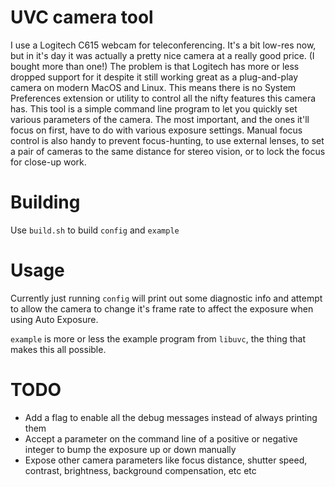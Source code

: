 # UVC camera tool

I use a Logitech C615 webcam for teleconferencing. It's a bit low-res now, but in it's day it was actually a pretty nice camera at a really good price. (I bought more than one!)
The problem is that Logitech has more or less dropped support for it despite it still working great as a plug-and-play camera on modern MacOS and Linux. This means there is no System Preferences extension or utility to control all the nifty features this camera has.
This tool is a simple command line program to let you quickly set various parameters of the camera. The most important, and the ones it'll focus on first, have to do with various exposure settings. Manual focus control is also handy to prevent focus-hunting, to use external lenses, to set a pair of cameras to the same distance for stereo vision, or to lock the focus for close-up work.

# Building

Use `build.sh` to build `config` and `example`

# Usage

Currently just running `config` will print out some diagnostic info and attempt to allow the camera to change it's frame rate to affect the exposure when using Auto Exposure.

`example` is more or less the example program from `libuvc`, the thing that makes this all possible.

# TODO

* Add a flag to enable all the debug messages instead of always printing them
* Accept a parameter on the command line of a positive or negative integer to bump the exposure up or down manually
* Expose other camera parameters like focus distance, shutter speed, contrast, brightness, background compensation, etc etc
